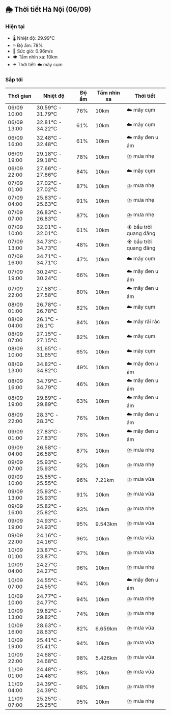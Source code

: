 ## 🌦️ Thời tiết Hà Nội (06/09)

### Hiện tại

- 🌡️ Nhiệt độ: 29.99℃
- 💦 Độ ẩm: 78%
- 💨 Sức gió: 0.96m/s
- 👁️ Tầm nhìn xa: 10km
- ☂️ Thời tiết: ☁️ mây cụm

### Sắp tới

| Thời gian | Nhiệt độ | Độ ẩm | Tầm nhìn xa | Thời tiết |
| --- | --- | --- | --- | --- |
| 06/09 10:00 | 30.59℃ - 31.79℃ | 76% | 10km | ☁️ mây cụm |
| 06/09 13:00 | 32.81℃ - 34.22℃ | 61% | 10km | ☁️ mây cụm |
| 06/09 16:00 | 32.48℃ - 32.48℃ | 61% | 10km | ☁️ mây đen u ám |
| 06/09 19:00 | 29.18℃ - 29.18℃ | 78% | 10km | ⛈️ mưa nhẹ |
| 06/09 22:00 | 27.66℃ - 27.66℃ | 84% | 10km | ☁️ mây cụm |
| 07/09 01:00 | 27.02℃ - 27.02℃ | 87% | 10km | ⛈️ mưa nhẹ |
| 07/09 04:00 | 25.63℃ - 25.63℃ | 91% | 10km | ⛈️ mưa nhẹ |
| 07/09 07:00 | 26.83℃ - 26.83℃ | 87% | 10km | ⛈️ mưa nhẹ |
| 07/09 10:00 | 32.01℃ - 32.01℃ | 61% | 10km | ☀️ bầu trời quang đãng |
| 07/09 13:00 | 34.73℃ - 34.73℃ | 48% | 10km | ☀️ bầu trời quang đãng |
| 07/09 16:00 | 34.71℃ - 34.71℃ | 47% | 10km | ☁️ mây cụm |
| 07/09 19:00 | 30.24℃ - 30.24℃ | 66% | 10km | ☁️ mây đen u ám |
| 07/09 22:00 | 27.58℃ - 27.58℃ | 80% | 10km | ☁️ mây đen u ám |
| 08/09 01:00 | 26.78℃ - 26.78℃ | 82% | 10km | ☁️ mây cụm |
| 08/09 04:00 | 26.1℃ - 26.1℃ | 84% | 10km | ☁️ mây rải rác |
| 08/09 07:00 | 27.15℃ - 27.15℃ | 82% | 10km | ☁️ mây cụm |
| 08/09 10:00 | 31.65℃ - 31.65℃ | 65% | 10km | ☁️ mây cụm |
| 08/09 13:00 | 34.82℃ - 34.82℃ | 49% | 10km | ☁️ mây đen u ám |
| 08/09 16:00 | 34.79℃ - 34.79℃ | 46% | 10km | ☁️ mây đen u ám |
| 08/09 19:00 | 29.89℃ - 29.89℃ | 63% | 10km | ☁️ mây đen u ám |
| 08/09 22:00 | 28.3℃ - 28.3℃ | 76% | 10km | ☁️ mây đen u ám |
| 09/09 01:00 | 27.83℃ - 27.83℃ | 78% | 10km | ☁️ mây đen u ám |
| 09/09 04:00 | 26.58℃ - 26.58℃ | 87% | 10km | ⛈️ mưa nhẹ |
| 09/09 07:00 | 25.93℃ - 25.93℃ | 92% | 10km | ⛈️ mưa nhẹ |
| 09/09 10:00 | 25.55℃ - 25.55℃ | 96% | 7.21km | ⛈️ mưa vừa |
| 09/09 13:00 | 25.93℃ - 25.93℃ | 91% | 10km | ⛈️ mưa vừa |
| 09/09 16:00 | 25.82℃ - 25.82℃ | 93% | 10km | ⛈️ mưa nhẹ |
| 09/09 19:00 | 24.93℃ - 24.93℃ | 95% | 9.543km | ⛈️ mưa vừa |
| 09/09 22:00 | 24.16℃ - 24.16℃ | 96% | 10km | ⛈️ mưa vừa |
| 10/09 01:00 | 23.87℃ - 23.87℃ | 97% | 10km | ⛈️ mưa vừa |
| 10/09 04:00 | 24.27℃ - 24.27℃ | 96% | 10km | ⛈️ mưa nhẹ |
| 10/09 07:00 | 24.55℃ - 24.55℃ | 94% | 10km | ☁️ mây đen u ám |
| 10/09 10:00 | 24.77℃ - 24.77℃ | 94% | 10km | ⛈️ mưa nhẹ |
| 10/09 13:00 | 29.82℃ - 29.82℃ | 74% | 10km | ⛈️ mưa nhẹ |
| 10/09 16:00 | 28.63℃ - 28.63℃ | 82% | 6.659km | ⛈️ mưa vừa |
| 10/09 19:00 | 25.41℃ - 25.41℃ | 94% | 10km | ⛈️ mưa vừa |
| 10/09 22:00 | 24.68℃ - 24.68℃ | 98% | 5.426km | ⛈️ mưa vừa |
| 11/09 01:00 | 24.48℃ - 24.48℃ | 98% | 10km | ⛈️ mưa vừa |
| 11/09 04:00 | 24.39℃ - 24.39℃ | 98% | 10km | ⛈️ mưa nhẹ |
| 11/09 07:00 | 25.25℃ - 25.25℃ | 95% | 10km | ⛈️ mưa nhẹ |
